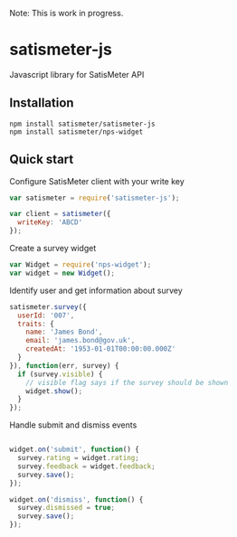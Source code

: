 Note: This is work in progress.

# satismeter-js
Javascript library for SatisMeter API

## Installation

```
npm install satismeter/satismeter-js
npm install satismeter/nps-widget
```

## Quick start

Configure SatisMeter client with your write key
```js
var satismeter = require('satismeter-js');

var client = satismeter({
  writeKey: 'ABCD'
});
```

Create a survey widget
```js
var Widget = require('nps-widget');
var widget = new Widget();
```

Identify user and get information about survey
```js
satismeter.survey({
  userId: '007',
  traits: {
    name: 'James Bond',
    email: 'james.bond@gov.uk',
    createdAt: '1953-01-01T00:00:00.000Z'
  }
}), function(err, survey) {
  if (survey.visible) {
    // visible flag says if the survey should be shown
    widget.show();
  }
});
```

Handle submit and dismiss events
```js

widget.on('submit', function() {
  survey.rating = widget.rating;
  survey.feedback = widget.feedback;
  survey.save();
});

widget.on('dismiss', function() {
  survey.dismissed = true;
  survey.save();
});
```
